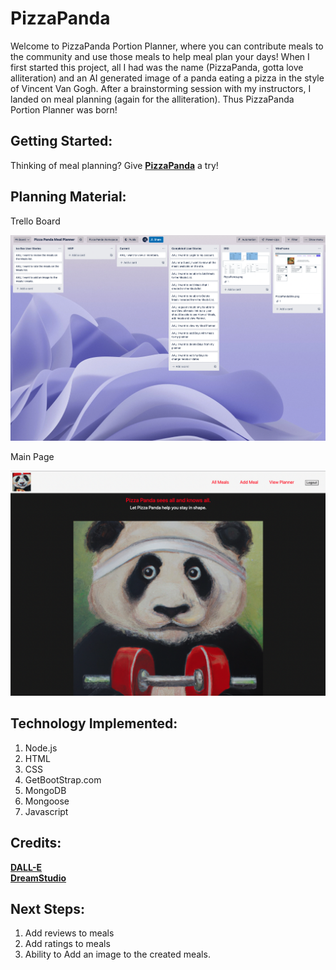 # PizzaPanda

Welcome to PizzaPanda Portion Planner, where you can contribute meals to the community and use those meals to help meal plan your days!  When I first started this project, all I had was the name (PizzaPanda, gotta love alliteration) and an AI generated image of a panda eating a pizza in the style of Vincent Van Gogh.  After a brainstorming session with my instructors, I landed on meal planning (again for the alliteration).  Thus PizzaPanda Portion Planner was born!

## Getting Started:
Thinking of meal planning?  Give **[PizzaPanda](https://pizza-panda.fly.dev/)** a try!

## Planning Material:

Trello Board

![](public/imgReadme/TrelloBoard.png)

Main Page

![](public/imgReadme/PizzaPandaMainPage.png)

## Technology Implemented:
1. Node.js
2. HTML
3. CSS
4. GetBootStrap.com
5. MongoDB
6. Mongoose
7. Javascript

## Credits:
**[DALL-E](https://labs.openai.com/)**   
**[DreamStudio](https://beta.dreamstudio.ai/dream)**   


## Next Steps:
1. Add reviews to meals
2. Add ratings to meals
3. Ability to Add an image to the created meals.
